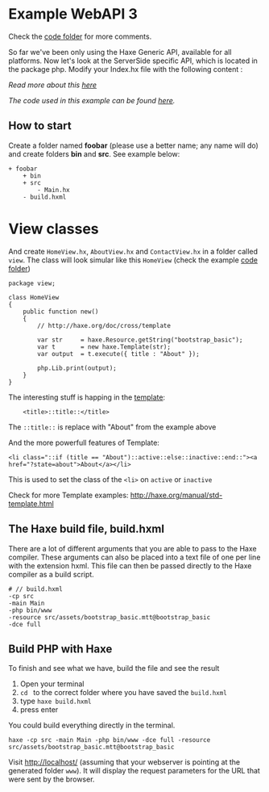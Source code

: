 # Example WebAPI 3

Check the [code folder](https://github.com/MatthijsKamstra/haxephp/tree/master/03web_templates/code) for more comments.

So far we've been only using the Haxe Generic API, available for all platforms. Now let's look at the ServerSide specific API, which is located in the package php. Modify your Index.hx file with the following content :

_Read more about this [here](about.md)_

_The code used in this example can be found [here](https://github.com/MatthijsKamstra/haxephp/tree/master/03web_templates/code)._

## How to start

Create a folder named **foobar** (please use a better name; any name will do) and create folders **bin** and **src**.
See example below:

```
+ foobar
	+ bin
	+ src
		- Main.hx
	- build.hxml
```

# View classes

And create `HomeView.hx`, `AboutView.hx` and `ContactView.hx` in a folder called `view`.
The class will look simular like this `HomeView` (check the example [code folder](https://github.com/MatthijsKamstra/haxephp/tree/master/03web_templates/code))

```
package view;

class HomeView
{
	public function new()
	{
		// http://haxe.org/doc/cross/template

		var str 	= haxe.Resource.getString("bootstrap_basic");
		var t 		= new haxe.Template(str);
		var output 	= t.execute({ title : "About" });

		php.Lib.print(output);
	}
}

```

The interesting stuff is happing in the [template](https://github.com/MatthijsKamstra/haxephp/tree/master/03web_templates/code/src/assets/bootstrap_basic.mtt):

```
	<title>::title::</title>
```

The `::title::` is replace with "About" from the example above

And the more powerfull features of Template:

```
<li class="::if (title == "About")::active::else::inactive::end::"><a href="?state=about">About</a></li>
```

This is used to set the class of the `<li>` on `active` or `inactive`

Check for more Template examples: <http://haxe.org/manual/std-template.html>

## The Haxe build file, build.hxml

There are a lot of different arguments that you are able to pass to the Haxe compiler.
These arguments can also be placed into a text file of one per line with the extension hxml. This file can then be passed directly to the Haxe compiler as a build script.

```
# // build.hxml
-cp src
-main Main
-php bin/www
-resource src/assets/bootstrap_basic.mtt@bootstrap_basic
-dce full
```

## Build PHP with Haxe

To finish and see what we have, build the file and see the result

1. Open your terminal
2. `cd ` to the correct folder where you have saved the `build.hxml`
3. type `haxe build.hxml`
4. press enter

You could build everything directly in the terminal.

```
haxe -cp src -main Main -php bin/www -dce full -resource src/assets/bootstrap_basic.mtt@bootstrap_basic
```

Visit <http://localhost/> (assuming that your webserver is pointing at the generated folder `www`). It will display the request parameters for the URL that were sent by the browser.
